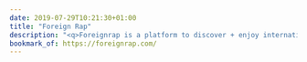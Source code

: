 ```yaml
---
date: 2019-07-29T10:21:30+01:00
title: "Foreign Rap"
description: "<q>Foreignrap is a platform to discover + enjoy international rap music. Run by enthusiasts, we share sounds from across the world for you to enjoy 🙏</q>"
bookmark_of: https://foreignrap.com/
---
```

